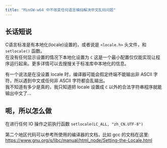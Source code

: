 ```yaml
---
title: "MinGW-w64 中不改变任何语言编码解决中文乱码问题"
---
```


## 长话短说

C语言标准是有本地化(locale)设置的，或者说是 `<locale.h>` 头文件，和 `setlocale()` 函数。\
在没有任何显示设置的情况下本地化设置为 `C` 这是一个最小配置仅仅能实现让程序运行起来。更多详情可以去搜搜关于标准库中本地化的信息。

有一个说法是在没设置 locale 时，编译器可能会假定终端不能输出非 ASCII 字符，所以遇到中文或任何非 ASCII 字符都会乱输出。\
我不知道有多少是真的，我只知道把 locale 设置成 `C` 以外的合法字符串程序就能输出中文了...

## 呃，所以怎么做

在进行任何 IO 操作之前执行函数 `setlocale(LC_ALL, "zh_CN.UTF-8")`

第二个地区代码可以参考所使用的编译器的文档，比如 gcc 的文档在这里: <https://www.gnu.org/s/libc/manual/html_node/Setting-the-Locale.html>

